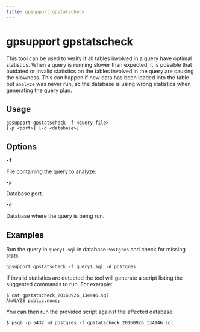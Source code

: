 ```yaml
---
title: gpsupport gpstatscheck
---
```


# gpsupport gpstatscheck

This tool can be used to verify if all tables involved in a query have optimal statistics. When a query is running slower than expected, it is possible that outdated or invalid statistics on the tables involved in the query are causing the slowness. This can happen if new data has been loaded into the table but `analyze` was never run, so the database is using wrong statistics when generating the query plan.

## Usage

```shell
gpsupport gpstatscheck -f <query-file>
[-p <port>] [-d <database>] 
```

## Options

**`-f`**

File containing the query to analyze.

**`-p`**

Database port.

**`-d`**

Database where the query is being run.

## Examples

Run the query in `query1.sql` in database `Postgres` and check for missing stats.

```shell
gpsupport gpstatscheck -f query1.sql -d postgres
```

If invalid statistics are detected the tool will generate a script listing the suggested commands to run. For example:

```shell
$ cat gpstatscheck_20160926_134946.sql
ANALYZE public.nums;
```

You can then run the provided script against the affected database:

```shell
$ psql -p 5432 -d postgres -f gpstatscheck_20160926_134946.sql
```
